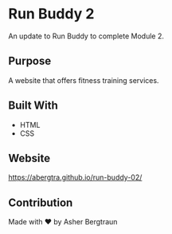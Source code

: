# Run Buddy 2
 An update to Run Buddy to complete Module 2.

## Purpose
A website that offers fitness training services.

## Built With
* HTML
* CSS

## Website
https://abergtra.github.io/run-buddy-02/

## Contribution
Made with ❤️ by Asher Bergtraun
